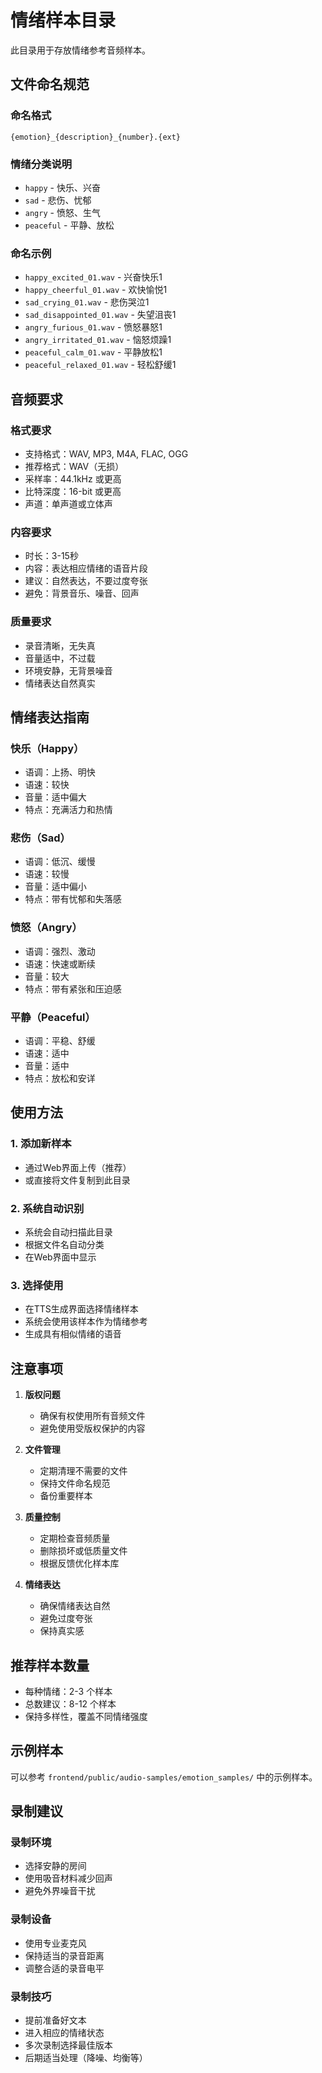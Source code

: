 # 情绪样本目录

此目录用于存放情绪参考音频样本。

## 文件命名规范

### 命名格式
`{emotion}_{description}_{number}.{ext}`

### 情绪分类说明
- `happy` - 快乐、兴奋
- `sad` - 悲伤、忧郁
- `angry` - 愤怒、生气
- `peaceful` - 平静、放松

### 命名示例
- `happy_excited_01.wav` - 兴奋快乐1
- `happy_cheerful_01.wav` - 欢快愉悦1
- `sad_crying_01.wav` - 悲伤哭泣1
- `sad_disappointed_01.wav` - 失望沮丧1
- `angry_furious_01.wav` - 愤怒暴怒1
- `angry_irritated_01.wav` - 恼怒烦躁1
- `peaceful_calm_01.wav` - 平静放松1
- `peaceful_relaxed_01.wav` - 轻松舒缓1

## 音频要求

### 格式要求
- 支持格式：WAV, MP3, M4A, FLAC, OGG
- 推荐格式：WAV（无损）
- 采样率：44.1kHz 或更高
- 比特深度：16-bit 或更高
- 声道：单声道或立体声

### 内容要求
- 时长：3-15秒
- 内容：表达相应情绪的语音片段
- 建议：自然表达，不要过度夸张
- 避免：背景音乐、噪音、回声

### 质量要求
- 录音清晰，无失真
- 音量适中，不过载
- 环境安静，无背景噪音
- 情绪表达自然真实

## 情绪表达指南

### 快乐（Happy）
- 语调：上扬、明快
- 语速：较快
- 音量：适中偏大
- 特点：充满活力和热情

### 悲伤（Sad）
- 语调：低沉、缓慢
- 语速：较慢
- 音量：适中偏小
- 特点：带有忧郁和失落感

### 愤怒（Angry）
- 语调：强烈、激动
- 语速：快速或断续
- 音量：较大
- 特点：带有紧张和压迫感

### 平静（Peaceful）
- 语调：平稳、舒缓
- 语速：适中
- 音量：适中
- 特点：放松和安详

## 使用方法

### 1. 添加新样本
- 通过Web界面上传（推荐）
- 或直接将文件复制到此目录

### 2. 系统自动识别
- 系统会自动扫描此目录
- 根据文件名自动分类
- 在Web界面中显示

### 3. 选择使用
- 在TTS生成界面选择情绪样本
- 系统会使用该样本作为情绪参考
- 生成具有相似情绪的语音

## 注意事项

1. **版权问题**
   - 确保有权使用所有音频文件
   - 避免使用受版权保护的内容

2. **文件管理**
   - 定期清理不需要的文件
   - 保持文件命名规范
   - 备份重要样本

3. **质量控制**
   - 定期检查音频质量
   - 删除损坏或低质量文件
   - 根据反馈优化样本库

4. **情绪表达**
   - 确保情绪表达自然
   - 避免过度夸张
   - 保持真实感

## 推荐样本数量

- 每种情绪：2-3 个样本
- 总数建议：8-12 个样本
- 保持多样性，覆盖不同情绪强度

## 示例样本

可以参考 `frontend/public/audio-samples/emotion_samples/` 中的示例样本。

## 录制建议

### 录制环境
- 选择安静的房间
- 使用吸音材料减少回声
- 避免外界噪音干扰

### 录制设备
- 使用专业麦克风
- 保持适当的录音距离
- 调整合适的录音电平

### 录制技巧
- 提前准备好文本
- 进入相应的情绪状态
- 多次录制选择最佳版本
- 后期适当处理（降噪、均衡等）

